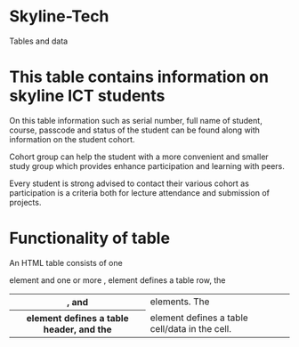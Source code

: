 # Skyline-Tech
Tables and data
# This table contains information on skyline ICT students
On this table information such as serial number, full name of student, course, passcode and status of the student can be found along with information on the student cohort.

Cohort group can help the student with a more convenient and smaller study group which provides enhance participation and learning with peers.


Every student is strong advised to contact their various cohort as participation is a criteria both for lecture attendance and submission of projects.

# Functionality of table

An HTML table consists of one 
<table> element and 
one or more <tr>, <th>, and <td> elements. 
The <tr> element defines a table row, the <th> element defines a table header, and the <td> element defines a table cell/data in the cell.